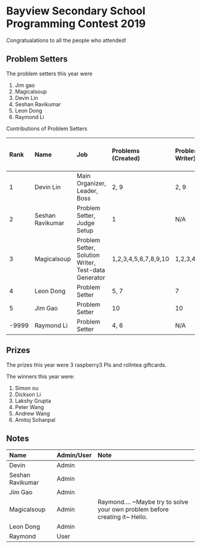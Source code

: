 # Bayview Secondary School Programming Contest 2019
Congratualations to all the people who attended!

## Problem Setters
The problem setters this year were
1. Jim gao
2. Magicalsoup
3. Devin Lin
4. Seshan Ravikumar
5. Leon Dong
6. Raymond Li

Contributions of Problem Setters

|Rank|Name|Job|Problems (Created)|Problems (Solution Writer)|Problems (Test-data Generator)|
|:---|:---|:--|:-----------------|:------------------------|:-----------------------------|
|1|Devin Lin|Main Organizer, Leader, Boss|2, 9|2, 9|2, 9|
|2|Seshan Ravikumar|Problem Setter, Judge Setup|1|N/A|N/A|
|3|Magicalsoup|Problem Setter, Solution Writer, Test-data Generator|1,2,3,4,5,6,7,8,9,10|1,2,3,4,5,6,7,8,9,10|
|4|Leon Dong|Problem Setter|5, 7|7|5, 7|
|5|Jim Gao|Problem Setter|10|10|10|
|-9999|Raymond Li|Problem Setter|4, 6|N/A|N/A|



## Prizes
The prizes this year were 3 raspberry3 PIs and rollntea giftcards.

The winners this year were:
1. Simon ou
2. Dickson Li
3. Lakshy Grupta
4. Peter Wang
5. Andrew Wang
6. Amitoj Sohanpal


## Notes
|Name|Admin/User|Note|
|:---|:---------|:---|
|Devin|Admin||
|Seshan Ravikumar|Admin||
|Jim Gao|Admin||
|Magicalsoup|Admin|Raymond.... ~Maybe try to solve your own problem before creating it~ Hello.|
|Leon Dong|Admin||
|Raymond|User||
